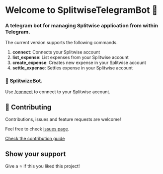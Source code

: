 # Welcome to SplitwiseTelegramBot 👋

### A telegram bot  for managing Splitwise application from within Telegram.

The current version supports the following commands.
   1. **connect**: Connects your Splitwise account
   2. **list_expense**: List expenses from your Splitwise account
   3. **create_expense**: Creates new expense in your Splitwise account
   4. **settle_expense**: Settles expense in your Splitwise account
   
### 🤖 [SplitwizeBot](https://telegram.me/SplitwizeBot).


Use [/connect]() to connect to your Splitwise account.


## 🤝 Contributing

Contributions, issues and feature requests are welcome!

Feel free to check [issues page](https://github.com/krnbatra/SplitwiseTelegramBot/issues). 

[Check the contribution guide]()

## Show your support

Give a ⭐️ if this you liked this project!

